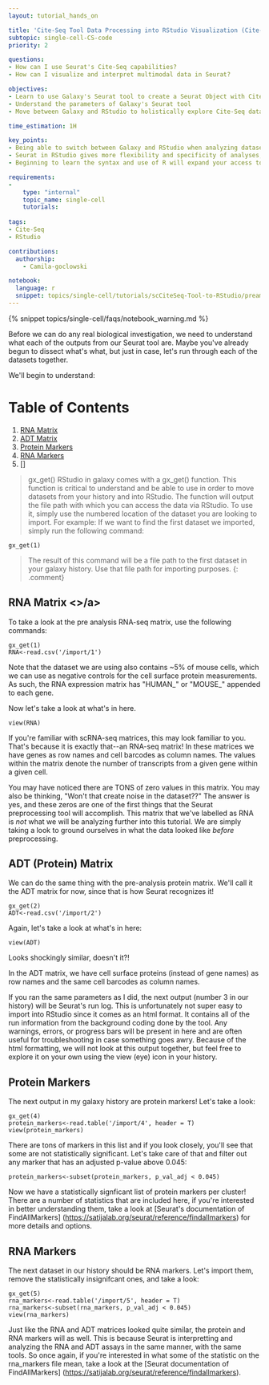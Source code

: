 ```yaml
---
layout: tutorial_hands_on

title: 'Cite-Seq Tool Data Processing into RStudio Visualization (Cite-Seq, Seurat, R)'
subtopic: single-cell-CS-code
priority: 2

questions:
- How can I use Seurat's Cite-Seq capabilities?
- How can I visualize and interpret multimodal data in Seurat?

objectives:
- Learn to use Galaxy's Seurat tool to create a Seurat Object with Cite-seq analysis capabilities
- Understand the parameters of Galaxy's Seurat tool 
- Move between Galaxy and RStudio to holistically explore Cite-Seq data

time_estimation: 1H

key_points:
- Being able to switch between Galaxy and RStudio when analyzing datasets can be useful when looking to adjust default parameters within Seurat's functions and workflow.
- Seurat in RStudio gives more flexibility and specificity of analyses, but Galaxy offers great reproducibility and ease of analysis.
- Beginning to learn the syntax and use of R will expand your access to bioinformatic analyses. 

requirements:
-
    type: "internal"
    topic_name: single-cell
    tutorials:
        
tags:
- Cite-Seq
- RStudio

contributions:
  authorship:
    - Camila-goclowski

notebook:
  language: r
  snippet: topics/single-cell/tutorials/scCiteSeq-Tool-to-RStudio/preamble.md
---
```


{% snippet topics/single-cell/faqs/notebook_warning.md %}

Before we can do any real biological investigation, we need to understand what each of the outputs from our Seurat tool are. Maybe you've already begun to dissect what's what, but just in case, let's run through each of the datasets together. 

We'll begin to understand: 

# Table of Contents
1. [RNA Matrix](#rnamatrix)
2. [ADT Matrix](#adtmatrix)
3. [Protein Markers](#proteinmarkers)
4. [RNA Markers](#rnamarkers)
5. []

><comment-title>gx_get()</comment-title>
> RStudio in galaxy comes with a gx_get() function. This function is critical to understand and be able to use in order to move datasets from your history and into RStudio. The function will output the file path with which you can access the data via RStudio.
> To use it, simply use the numbered location of the dataset you are looking to import. For example: 
> If we want to find the first dataset we imported, simply run the following command: 
```{r}
gx_get(1)
```
>The result of this command will be a file path to the first dataset in your galaxy history. Use that file path for importing purposes. 
{: .comment}

## RNA Matrix <a name="rnamatrix"><>/a>
To take a look at the pre analysis RNA-seq matrix, use the following commands: 
```{r}
gx_get(1)
RNA<-read.csv('/import/1')
```
Note that the dataset we are using also contains ~5% of mouse cells, which we can use as negative controls for the cell surface protein measurements. As such, the RNA expression matrix has "HUMAN_" or "MOUSE_" appended to each gene. 

Now let's take a look at what's in here. 
```{r}
view(RNA)
```
If you're familiar with scRNA-seq matrices, this may look familiar to you. That's because it is exactly that--an RNA-seq matrix! In these matrices we have genes as row names and cell barcodes as column names. The values within the matrix denote the number of transcripts from a given gene within a given cell.

You may have noticed there are TONS of zero values in this matrix. You may also be thinking, "Won't that create noise in the dataset??" The answer is yes, and these zeros are one of the first things that the Seurat preprocessing tool will accomplish. This matrix that we've labelled as RNA is *not* what we will be analyzing further into this tutorial. We are simply taking a look to ground ourselves in what the data looked like *before* preprocessing. 

## ADT (Protein) Matrix <a name="adtmatrix"></a>
We can do the same thing with the pre-analysis protein matrix. We'll call it the ADT matrix for now, since that is how Seurat recognizes it! 
```{r}
gx_get(2)
ADT<-read.csv('/import/2')
```
Again, let's take a look at what's in here:
```{r}
view(ADT)
```
Looks shockingly similar, doesn't it?!

In the ADT matrix, we have cell surface proteins (instead of gene names) as row names and the same cell barcodes as column names. 

If you ran the same parameters as I did, the next output (number 3 in our history) will be Seurat's run log. This is unfortunately not super easy to import into RStudio since it comes as an html format. It contains all of the run information from the background coding done by the tool. Any warnings, errors, or progress bars will be present in here and are often useful for troubleshooting in case something goes awry. Because of the html formatting, we will not look at this output together, but feel free to explore it on your own using the view (eye) icon in your history. 

## Protein Markers <a name="proteinmarkers"></a>
The next output in my galaxy history are protein markers! Let's take a look: 
```{r}
gx_get(4)
protein_markers<-read.table('/import/4', header = T)
view(protein_markers)
```
There are tons of markers in this list and if you look closely, you'll see that some are not statistically significant. Let's take care of that and filter out any marker that has an adjusted p-value above 0.045:
```{r}
protein_markers<-subset(protein_markers, p_val_adj < 0.045)
```

Now we have a statistically signficant list of protein markers per cluster! There are a number of statistics that are included here, if you're interested in better understanding them, take a look at [Seurat's documentation of FindAllMarkers] (https://satijalab.org/seurat/reference/findallmarkers) for more details and options. 

## RNA Markers <a name="rnamarkers"></a>
The next dataset in our history should be RNA markers. Let's import them, remove the statistically insignifcant ones, and take a look: 
```{r}
gx_get(5)
rna_markers<-read.table('/import/5', header = T)
rna_markers<-subset(rna_markers, p_val_adj < 0.045)
view(rna_markers)
```

Just like the RNA and ADT matrices looked quite similar, the protein and RNA markers will as well. This is because Seurat is interpretting and analyzing the RNA and ADT assays in the same manner, with the same tools. So once again, if you're interested in what some of the statistic on the rna_markers file mean, take a look at the [Seurat documentation of FindAllMarkers] (https://satijalab.org/seurat/reference/findallmarkers). 
